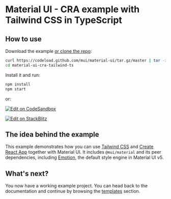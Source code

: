 # Material UI - CRA example with Tailwind CSS in TypeScript

## How to use

Download the example [or clone the repo](https://github.com/mui/material-ui):

<!-- #default-branch-switch -->

```bash
curl https://codeload.github.com/mui/material-ui/tar.gz/master | tar -xz --strip=2 material-ui-master/examples/material-ui-cra-tailwind-ts
cd material-ui-cra-tailwind-ts
```

Install it and run:

```bash
npm install
npm start
```

or:

<!-- #default-branch-switch -->

[![Edit on CodeSandbox](https://codesandbox.io/static/img/play-codesandbox.svg)](https://codesandbox.io/s/github/mui/material-ui/tree/master/examples/material-ui-cra-tailwind-ts)

[![Edit on StackBlitz](https://developer.stackblitz.com/img/open_in_stackblitz.svg)](https://stackblitz.com/github/mui/material-ui/tree/master/examples/material-ui-cra-tailwind-ts)

## The idea behind the example

<!-- #default-branch-switch -->

This example demonstrates how you can use [Tailwind CSS](https://tailwindcss.com/) and [Create React App](https://github.com/facebookincubator/create-react-app) together with Material UI.
It includes `@mui/material` and its peer dependencies, including [Emotion](https://emotion.sh/docs/introduction), the default style engine in Material UI v5.

## What's next?

<!-- #default-branch-switch -->

You now have a working example project.
You can head back to the documentation and continue by browsing the [templates](https://mui.com/material-ui/getting-started/templates/) section.
